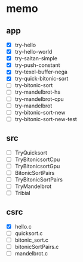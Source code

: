 memo
====

app
---

* [x] try-hello
* [x] try-hello-world
* [x] try-saitan-simple
* [x] try-push-constant
* [x] try-texel-buffer-nega
* [x] try-quick-bitonic-sort
* [ ] try-bitonic-sort
* [ ] try-mandelbrot-hs
* [ ] try-mandelbrot-cpu
* [ ] try-mandelbrot
* [ ] try-bitonic-sort-new
* [ ] try-bitonic-sort-new-test

src
---

* [ ] TryQuicksort
* [ ] TryBitonicsortCpu
* [ ] TryBitonicsortGpu
* [ ] BitonicSortPairs
* [ ] TryBitonicSortPairs
* [ ] TryMandelbrot
* [ ] Tribial

csrc
----

* [x] hello.c
* [ ] quicksort.c
* [ ] bitonic_sort.c
* [ ] bitonicSortPairs.c
* [ ] mandelbrot.c
